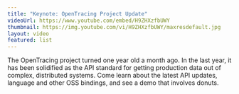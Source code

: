 ```yaml
---
title: "Keynote: OpenTracing Project Update"
videoUrl: https://www.youtube.com/embed/H9ZHXzfbUWY
thumbnail: https://img.youtube.com/vi/H9ZHXzfbUWY/maxresdefault.jpg
layout: video
featured: list
---
```


The OpenTracing project turned one year old a month ago. In the last year, it has been solidified as the API standard for getting production data out of complex, distributed systems. Come learn about the latest API updates, language and other OSS bindings, and see a demo that involves donuts.